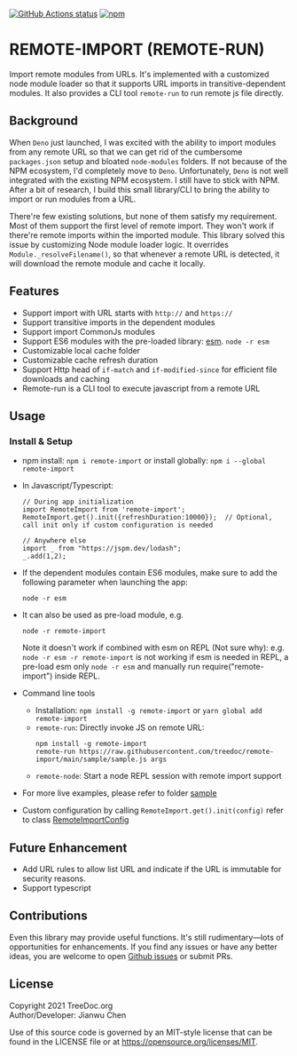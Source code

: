 <a href="https://github.com/treedoc/remote-import"><img alt="GitHub Actions status" src="https://github.com/treedoc/remote-import/workflows/Node%20CI/badge.svg"></a> 
<a href='https://www.npmjs.com/package/remote-import' target="_blank"><img alt="npm" src="https://img.shields.io/npm/v/remote-import"></a>

# REMOTE-IMPORT (REMOTE-RUN)

Import remote modules from URLs. It's implemented with a customized node module loader so that it supports URL imports in transitive-dependent modules. It also provides a CLI tool `remote-run` to run remote js file directly. 

## Background

When `Deno` just launched, I was excited with the ability to import modules from any remote URL so that we can get rid of the cumbersome `packages.json` setup and bloated `node-modules` folders. If not because of the NPM ecosystem, I'd completely move to `Deno`. Unfortunately, `Deno` is not well integrated with the existing NPM ecosystem. I still have to stick with NPM. After a bit of research, I build this small library/CLI to bring the ability to import or run modules from a URL. 

There're few existing solutions, but none of them satisfy my requirement. Most of them support the first level of remote import. They won't work if there're remote imports within the imported module. This library solved this issue by customizing Node module loader logic. It overrides `Module._resolveFilename()`, so that whenever a remote URL is detected, it will download the remote module and cache it locally. 

## Features
- Support import with URL starts with  `http://` and `https://`
- Support transitive imports in the dependent modules
- Support import CommonJs modules
- Support ES6 modules with the pre-loaded library: [esm](https://www.npmjs.com/package/esm). `node -r esm `
- Customizable local cache folder
- Customizable cache refresh duration
- Support Http head of `if-match` and `if-modified-since` for efficient file downloads and caching
- Remote-run is a CLI tool to execute javascript from a remote URL

## Usage

### Install & Setup
- npm install: `npm i remote-import` or install globally: `npm i --global remote-import`
- In Javascript/Typescript:
  ```
  // During app initialization
  import RemoteImport from 'remote-import';
  RemoteImport.get().init({refreshDuration:10000});  // Optional, call init only if custom configuration is needed

  // Anywhere else
  import _ from "https://jspm.dev/lodash";
  _.add(1,2);

  ```
- If the dependent modules contain ES6 modules, make sure to add the following parameter when launching the app:
  ```
  node -r esm 
  ```
- It can also be used as pre-load module, e.g.
  ```
  node -r remote-import
  ```
  Note it doesn't work if combined with esm on REPL (Not sure why): e.g. `node -r esm -r remote-import` is not working
  if esm is needed in REPL, a pre-load esm only `node -r esm` and manually run require("remote-import") inside REPL.
  
- Command line tools
  - Installation:  `npm install -g remote-import` or `yarn global add remote-import`
  - `remote-run`: Directly invoke JS on remote URL:
    ```
    npm install -g remote-import
    remote-run https://raw.githubusercontent.com/treedoc/remote-import/main/sample/sample.js args
    ```
  - `remote-node`: Start a node REPL session with remote import support
- For more live examples, please refer to folder [sample](https://github.com/treedoc/remote-import/tree/main/sample)
- Custom configuration by calling `RemoteImport.get().init(config)` refer to class [RemoteImportConfig](https://github.com/treedoc/remote-import/blob/d8839de1adab6cad00dad0d4106e389550d426b5/src/RemoteImport.ts#L25)

## Future Enhancement
- Add URL rules to allow list URL and indicate if the URL is immutable for security reasons.
- Support typescript

## Contributions

Even this library may provide useful functions. It's still rudimentary—lots of opportunities for enhancements. If you find any issues or have any better ideas, you are welcome to open [Github issues](https://github.com/treedoc/remote-import/issues) or submit PRs.

## License

Copyright 2021 TreeDoc.org <BR>
Author/Developer: Jianwu Chen

Use of this source code is governed by an MIT-style license that can be found in the LICENSE file or at <https://opensource.org/licenses/MIT>.

